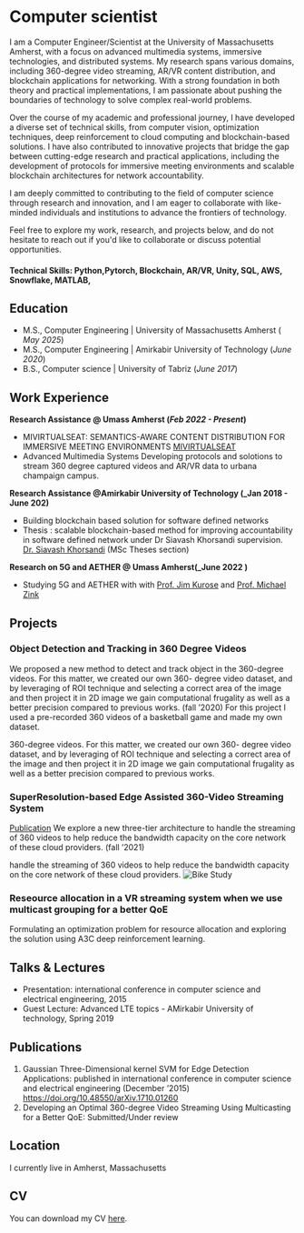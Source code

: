
# Computer scientist

I am a Computer Engineer/Scientist at the University of Massachusetts Amherst, with a focus on advanced multimedia systems, immersive technologies, and distributed systems. My research spans various domains, including 360-degree video streaming, AR/VR content distribution, and blockchain applications for networking. With a strong foundation in both theory and practical implementations, I am passionate about pushing the boundaries of technology to solve complex real-world problems.

Over the course of my academic and professional journey, I have developed a diverse set of technical skills, from computer vision, optimization techniques, deep reinforcement  to cloud computing and blockchain-based solutions. I have also contributed to innovative projects that bridge the gap between cutting-edge research and practical applications, including the development of protocols for immersive meeting environments and scalable blockchain architectures for network accountability.

I am deeply committed to contributing to the field of computer science through research and innovation, and I am eager to collaborate with like-minded individuals and institutions to advance the frontiers of technology.

Feel free to explore my work, research, and projects below, and do not hesitate to reach out if you'd like to collaborate or discuss potential opportunities.


#### Technical Skills: Python,Pytorch, Blockchain, AR/VR, Unity, SQL, AWS, Snowflake, MATLAB,

## Education
- M.S., Computer Engineering | University of Massachusetts Amherst ( _May 2025_)								       		
- M.S.,  Computer Engineering	| Amirkabir University of Technology (_June 2020_)	 			        		
- B.S., Computer science |  University of Tabriz (_June 2017_)

## Work Experience
**Research Assistance  @ Umass Amherst (_Feb 2022 - Present_)**
- MIVIRTUALSEAT: SEMANTICS-AWARE CONTENT DISTRIBUTION FOR IMMERSIVE MEETING ENVIRONMENTS
  [MIVIRTUALSEAT](https://monet.cs.illinois.edu/mivirtualseat/)
- Advanced Multimedia Systems
  Developing protocols and solotions to stream 360 degree captured videos and AR/VR data to urbana champaign campus.

**Research Assistance  @Amirkabir University of Technology  (_Jan 2018 - June 202)**
- Building blockchain based solution for software defined networks
- Thesis : scalable blockchain-based method for improving accountability in software defined network under Dr Siavash Khorsandi supervision.
  [Dr. Siavash Khorsandi](https://aut.ac.ir/cv/2261/SIAVASH%20KHORSANDI) (MSc Theses section)

**Research on 5G and AETHER @ Umass Amherst(_June 2022 )**
- Studying 5G and AETHER with with [Prof. Jim Kurose](https://www-net.cs.umass.edu/personnel/kurose.html) and  [Prof. Michael Zink](https://www.cics.umass.edu/faculty/directory/zink_michael)
## Projects
### Object Detection and Tracking in 360 Degree Videos

We proposed a new method to detect and track object in the
360-degree videos. For this matter, we created our own 360- degree video dataset, and by leveraging of ROI technique and
selecting a correct area of the image and then project it in 2D image we gain computational frugality as well as a better
precision compared to previous works. (fall ’2020)
For this project I used a pre-recorded 360 videos of a basketball game and made my own dataset.


360-degree videos. For this matter, we created our own 360- degree video dataset, and by leveraging of ROI technique and
selecting a correct area of the image and then project it in 2D image we gain computational frugality as well as a better
precision compared to previous works.




### SuperResolution-based Edge Assisted 360-Video Streaming System
[Publication](https://scholar.google.com/citations?view_op=view_citation&hl=en&user=ZhWUHVcAAAAJ&citation_for_view=ZhWUHVcAAAAJ:u5HHmVD_uO8C) 
We explore a new three-tier architecture to
handle the streaming of 360 videos to help reduce the bandwidth capacity on the core network of these cloud providers. (fall
’2021)

handle the streaming of 360 videos to help reduce the bandwidth capacity on the core network of these cloud providers.
![Bike Study](/assets/img/bike_study.jpeg)

### Reseource allocation in a VR streaming system when we use multicast grouping for a better QoE
Formulating an optimization problem for resource allocation and exploring the solution using A3C deep reinforcement learning.

## Talks & Lectures
- Presentation: international conference in computer science and electrical engineering, 2015
- Guest Lecture: Advanced LTE topics - AMirkabir University of technology, Spring 2019


## Publications
1. Gaussian Three-Dimensional kernel SVM for Edge Detection Applications: published in international conference in
computer science and electrical engineering (December ’2015) https://doi.org/10.48550/arXiv.1710.01260
2. Developing an Optimal 360-degree Video Streaming Using Multicasting for a Better QoE: Submitted/Under review

## Location

I currently live in Amherst, Massachusetts

## CV
You can download my CV [here](CV_Apply.pdf).


